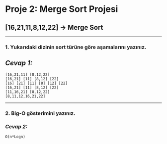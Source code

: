 # Proje 2: Merge Sort Projesi

## [16,21,11,8,12,22] -> Merge Sort
---
### 1. Yukarıdaki dizinin sort türüne göre aşamalarını yazınız.

## ***Cevap 1:***
    [16,21,11] [8,12,22]
    [16,21] [11] [8,12] [22]
    [16] [21] [11] [8] [12] [22]
    [16,21] [11] [8,12] [22]
    [11,16,21] [8,12,22]
    [8,11,12,16,21,22]
---
### 2. Big-O gösterimini yazınız.

### ***Cevap 2:***
    O(n*Logn)